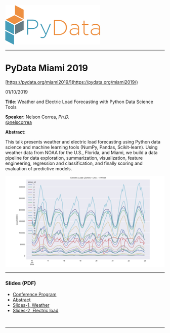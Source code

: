 <img src="./images/pydata_logo.png" alt="PyData logo" width="300">

<hr/>

# PyData Miami 2019
[https://pydata.org/miami2019/](https://pydata.org/miami2019/)

01/10/2019

**Title**: Weather and Electric Load Forecasting with Python Data Science Tools

**Speaker**: Nelson Correa, *Ph.D.* <br/>
[@nelscorrea](https://twitter.com/nelscorrea)

**Abstract**: 

This talk presents weather and electric load forecasting using Python data science and machine learning tools (NumPy, Pandas, Scikit-learn). Using weather data from NOAA for the U.S., Florida, and Miami, we  build a data pipeline for data exploration, summarization, visualization, feature engineering, regression and classification, and finally scoring and evaluation of predictive models.

<img src="./images/pydata_miami2019_el120.jpg" alt="Neural language models" width="700">

<br/>

------------------

### Slides (PDF)

* [Conference Program](https://pydata.org/miami2019/schedule/)
* [Abstract](https://pydata.org/miami2019/schedule/presentation/9/) 
* [Slides-1, Weather](./PyDataMiami2019_WeatherForecasting-slides.pdf)
* [Slides-2, Electric load](./PyDataMiami2019_ElectricLoadForecasting-slides.pdf)

<br/>
<hr/>
